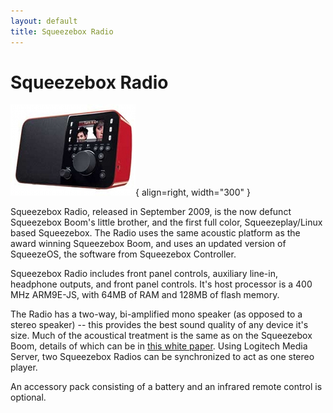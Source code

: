 ```yaml
---
layout: default
title: Squeezebox Radio
---
```


# Squeezebox Radio

![Squeezebox Radio](assets/sb_radio.jpg){ align=right, width="300" }

Squeezebox Radio, released in September 2009, is the now defunct Squeezebox Boom's little brother, and the first full color, Squeezeplay/Linux based Squeezebox. The Radio uses the same acoustic platform as the award winning Squeezebox Boom, and uses an updated version of SqueezeOS, the software from Squeezebox Controller.

Squeezebox Radio includes front panel controls, auxiliary line-in, headphone outputs, and front panel controls. It's host processor is a 400 MHz ARM9E-JS, with 64MB of RAM and 128MB of flash memory.

The Radio has a two-way, bi-amplified mono speaker (as opposed to a stereo speaker) -- this provides the best sound quality of any device it's size. Much of the acoustical treatment is the same as on the Squeezebox Boom, details of which can be in [this white paper](assets/Logitech_Squeezebox_Boom_Audio_Design.pdf). Using Logitech Media Server, two Squeezebox Radios can be synchronized to act as one stereo player.

An accessory pack consisting of a battery and an infrared remote control is optional. 
